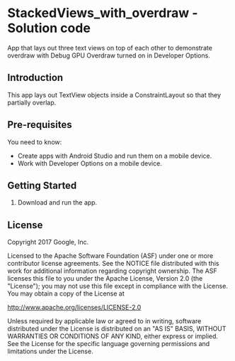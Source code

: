 StackedViews_with_overdraw - Solution code
===========================================

App that lays out three text views on top of each other to demonstrate
overdraw with Debug GPU Overdraw turned on in Developer Options.

Introduction
------------

This app lays out TextView objects inside a ConstraintLayout so that
they partially overlap.

Pre-requisites
--------------

You need to know:
- Create apps with Android Studio and run them on a mobile device.
- Work with Developer Options on a mobile device.


Getting Started
---------------

1. Download and run the app.

License
-------

Copyright 2017 Google, Inc.

Licensed to the Apache Software Foundation (ASF) under one or more contributor
license agreements.  See the NOTICE file distributed with this work for
additional information regarding copyright ownership.  The ASF licenses this
file to you under the Apache License, Version 2.0 (the "License"); you may not
use this file except in compliance with the License.  You may obtain a copy of
the License at

  http://www.apache.org/licenses/LICENSE-2.0

Unless required by applicable law or agreed to in writing, software
distributed under the License is distributed on an "AS IS" BASIS, WITHOUT
WARRANTIES OR CONDITIONS OF ANY KIND, either express or implied.  See the
License for the specific language governing permissions and limitations under
the License.
